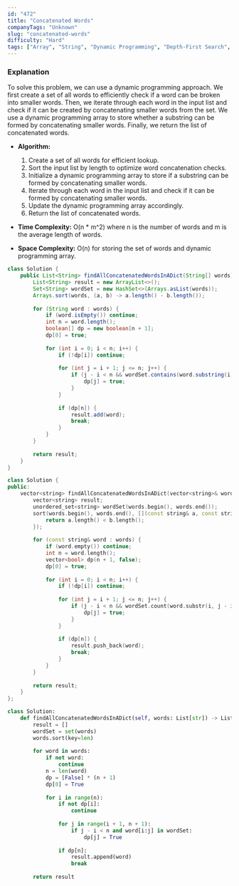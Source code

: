 ```yaml
---
id: "472"
title: "Concatenated Words"
companyTags: "Unknown"
slug: "concatenated-words"
difficulty: "Hard"
tags: ["Array", "String", "Dynamic Programming", "Depth-First Search", "Trie"]
---
```


### Explanation
To solve this problem, we can use a dynamic programming approach. We first create a set of all words to efficiently check if a word can be broken into smaller words. Then, we iterate through each word in the input list and check if it can be created by concatenating smaller words from the set. We use a dynamic programming array to store whether a substring can be formed by concatenating smaller words. Finally, we return the list of concatenated words.

- **Algorithm:**
  1. Create a set of all words for efficient lookup.
  2. Sort the input list by length to optimize word concatenation checks.
  3. Initialize a dynamic programming array to store if a substring can be formed by concatenating smaller words.
  4. Iterate through each word in the input list and check if it can be formed by concatenating smaller words.
  5. Update the dynamic programming array accordingly.
  6. Return the list of concatenated words.

- **Time Complexity:** O(n * m^2) where n is the number of words and m is the average length of words.
- **Space Complexity:** O(n) for storing the set of words and dynamic programming array.
```java
class Solution {
    public List<String> findAllConcatenatedWordsInADict(String[] words) {
        List<String> result = new ArrayList<>();
        Set<String> wordSet = new HashSet<>(Arrays.asList(words));
        Arrays.sort(words, (a, b) -> a.length() - b.length());
        
        for (String word : words) {
            if (word.isEmpty()) continue;
            int n = word.length();
            boolean[] dp = new boolean[n + 1];
            dp[0] = true;
            
            for (int i = 0; i < n; i++) {
                if (!dp[i]) continue;
                
                for (int j = i + 1; j <= n; j++) {
                    if (j - i < n && wordSet.contains(word.substring(i, j))) {
                        dp[j] = true;
                    }
                }
                
                if (dp[n]) {
                    result.add(word);
                    break;
                }
            }
        }
        
        return result;
    }
}
```

```cpp
class Solution {
public:
    vector<string> findAllConcatenatedWordsInADict(vector<string>& words) {
        vector<string> result;
        unordered_set<string> wordSet(words.begin(), words.end());
        sort(words.begin(), words.end(), [](const string& a, const string& b) {
            return a.length() < b.length();
        });
        
        for (const string& word : words) {
            if (word.empty()) continue;
            int n = word.length();
            vector<bool> dp(n + 1, false);
            dp[0] = true;
            
            for (int i = 0; i < n; i++) {
                if (!dp[i]) continue;
                
                for (int j = i + 1; j <= n; j++) {
                    if (j - i < n && wordSet.count(word.substr(i, j - i))) {
                        dp[j] = true;
                    }
                }
                
                if (dp[n]) {
                    result.push_back(word);
                    break;
                }
            }
        }
        
        return result;
    }
};
```

```python
class Solution:
    def findAllConcatenatedWordsInADict(self, words: List[str]) -> List[str]:
        result = []
        wordSet = set(words)
        words.sort(key=len)
        
        for word in words:
            if not word:
                continue
            n = len(word)
            dp = [False] * (n + 1)
            dp[0] = True
            
            for i in range(n):
                if not dp[i]:
                    continue
                
                for j in range(i + 1, n + 1):
                    if j - i < n and word[i:j] in wordSet:
                        dp[j] = True
                
                if dp[n]:
                    result.append(word)
                    break
                
        return result
```